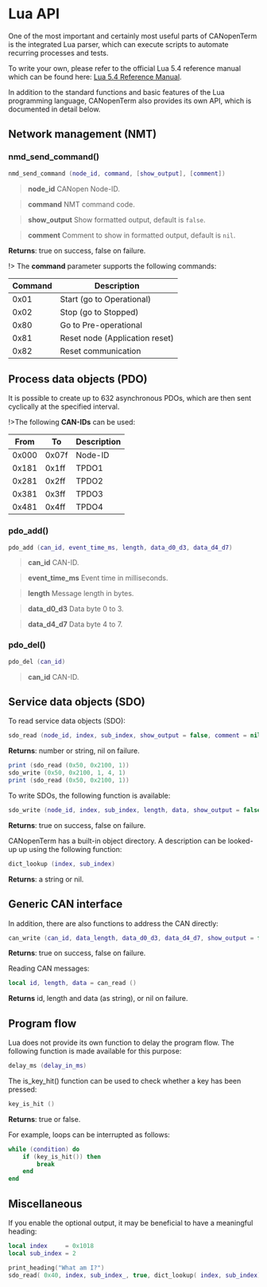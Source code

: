# Lua API

One of the most important and certainly most useful parts of
CANopenTerm is the integrated Lua parser, which can execute
scripts to automate recurring processes and tests.

To write your own, please refer to the official Lua 5.4
reference manual which can be found here: [Lua 5.4 Reference
Manual](https://www.lua.org/manual/5.4/).

In addition to the standard functions and basic features of the Lua
programming language, CANopenTerm also provides its own API, which is
documented in detail below.

## Network management (NMT)

### nmd_send_command()

```lua
nmd_send_command (node_id, command, [show_output], [comment])
```

> **node_id** CANopen Node-ID.

> **command** NMT command code.

> **show_output** Show formatted output, default is `false`.

> **comment** Comment to show in formatted output, default is `nil`.

**Returns**: true on success, false on failure.

!> The **command** parameter supports the following commands:

| Command | Description                    |
| ------- | ------------------------------ |
| 0x01    | Start (go to Operational)      |
| 0x02    | Stop (go to Stopped)           |
| 0x80    | Go to Pre-operational          |
| 0x81    | Reset node (Application reset) |
| 0x82    | Reset communication            |

## Process data objects (PDO)

It is possible to create up to 632 asynchronous PDOs, which are then
sent cyclically at the specified interval.

!>The following **CAN-IDs** can be used:

| From  | To    | Description |
| ----- | ----- | ----------- |
| 0x000 | 0x07f | Node-ID     |
| 0x181 | 0x1ff | TPDO1       |
| 0x281 | 0x2ff | TPDO2       |
| 0x381 | 0x3ff | TPDO3       |
| 0x481 | 0x4ff | TPDO4       |

### pdo_add()

```lua
pdo_add (can_id, event_time_ms, length, data_d0_d3, data_d4_d7)
```

> **can_id** CAN-ID.

> **event_time_ms** Event time in milliseconds.

> **length** Message length in bytes.

> **data_d0_d3** Data byte 0 to 3.

> **data_d4_d7** Data byte 4 to 7.

### pdo_del()

```lua
pdo_del (can_id)
```

> **can_id** CAN-ID.

## Service data objects (SDO)

To read service data objects (SDO):

```lua
sdo_read (node_id, index, sub_index, show_output = false, comment = nil)
```

**Returns**: number or string, nil on failure.

```lua
print (sdo_read (0x50, 0x2100, 1))
sdo_write (0x50, 0x2100, 1, 4, 1)
print (sdo_read (0x50, 0x2100, 1))
```

To write SDOs, the following function is available:

```lua
sdo_write (node_id, index, sub_index, length, data, show_output = false, comment = nil)
```

**Returns**: true on success, false on failure.

CANopenTerm has a built-in object directory. A description can be looked-up
up using the following function:

```lua
dict_lookup (index, sub_index)
```

**Returns**: a string or nil.

## Generic CAN interface

In addition, there are also functions to address the CAN directly:

```lua
can_write (can_id, data_length, data_d0_d3, data_d4_d7, show_output = false, comment = nil)
```

**Returns**: true on success, false on failure.

Reading CAN messages:

```lua
local id, length, data = can_read ()
```

**Returns** id, length and data (as string), or nil on failure.

## Program flow

Lua does not provide its own function to delay the program flow.  The
following function is made available for this purpose:

```lua
delay_ms (delay_in_ms)
```

The is_key_hit() function can be used to check whether a key has been pressed:

```lua
key_is_hit ()
```

**Returns**: true or false.

For example, loops can be interrupted as follows:

```lua
while (condition) do
    if (key_is_hit()) then
        break
    end
end
```

## Miscellaneous

If you enable the optional output, it may be beneficial to have a meaningful
heading:

```lua
local index     = 0x1018
local sub_index = 2

print_heading("What am I?")
sdo_read( 0x40, index, sub_index_, true, dict_lookup( index, sub_index) )
```
